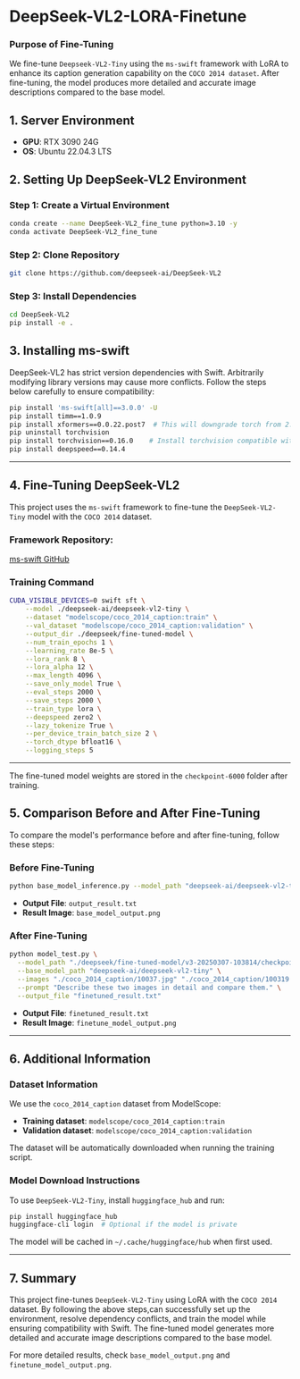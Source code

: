 # DeepSeek-VL2-LORA-Finetune
### Purpose of Fine-Tuning
We fine-tune `Deepseek-VL2-Tiny` using the `ms-swift` framework with LoRA to enhance its caption generation capability on the `COCO 2014 dataset`. After fine-tuning, the model produces more detailed and accurate image descriptions compared to the base model.
## 1. Server Environment
- **GPU**: RTX 3090 24G
- **OS**: Ubuntu 22.04.3 LTS

## 2. Setting Up DeepSeek-VL2 Environment

### Step 1: Create a Virtual Environment
```bash
conda create --name DeepSeek-VL2_fine_tune python=3.10 -y
conda activate DeepSeek-VL2_fine_tune
```

### Step 2: Clone Repository
```bash
git clone https://github.com/deepseek-ai/DeepSeek-VL2
```

### Step 3: Install Dependencies
```bash
cd DeepSeek-VL2
pip install -e .
```

## 3. Installing ms-swift
DeepSeek-VL2 has strict version dependencies with Swift. Arbitrarily modifying library versions may cause more conflicts. Follow the steps below carefully to ensure compatibility:

```bash
pip install 'ms-swift[all]==3.0.0' -U
pip install timm==1.0.9
pip install xformers==0.0.22.post7  # This will downgrade torch from 2.6.0 to 2.1.0
pip uninstall torchvision
pip install torchvision==0.16.0    # Install torchvision compatible with torch
pip install deepspeed==0.14.4
```

---

## 4. Fine-Tuning DeepSeek-VL2
This project uses the `ms-swift` framework to fine-tune the `DeepSeek-VL2-Tiny` model with the `COCO 2014` dataset.

### Framework Repository:
[ms-swift GitHub](https://github.com/modelscope/ms-swift/tree/main)

### Training Command
```bash
CUDA_VISIBLE_DEVICES=0 swift sft \
    --model ./deepseek-ai/deepseek-vl2-tiny \
    --dataset "modelscope/coco_2014_caption:train" \
    --val_dataset "modelscope/coco_2014_caption:validation" \
    --output_dir ./deepseek/fine-tuned-model \
    --num_train_epochs 1 \
    --learning_rate 8e-5 \
    --lora_rank 8 \
    --lora_alpha 12 \
    --max_length 4096 \
    --save_only_model True \
    --eval_steps 2000 \
    --save_steps 2000 \
    --train_type lora \
    --deepspeed zero2 \
    --lazy_tokenize True \
    --per_device_train_batch_size 2 \
    --torch_dtype bfloat16 \
    --logging_steps 5
```

---

The fine-tuned model weights are stored in the `checkpoint-6000` folder after training.

## 5. Comparison Before and After Fine-Tuning

To compare the model's performance before and after fine-tuning, follow these steps:

### **Before Fine-Tuning**
```bash
python base_model_inference.py --model_path "deepseek-ai/deepseek-vl2-tiny" --chunk_size 2
```
- **Output File**: `output_result.txt`
- **Result Image**: `base_model_output.png`

### **After Fine-Tuning**
```bash
python model_test.py \
  --model_path "./deepseek/fine-tuned-model/v3-20250307-103814/checkpoint-6000" \
  --base_model_path "deepseek-ai/deepseek-vl2-tiny" \
  --images "./coco_2014_caption/10037.jpg" "./coco_2014_caption/100319.jpg" \
  --prompt "Describe these two images in detail and compare them." \
  --output_file "finetuned_result.txt"
```
- **Output File**: `finetuned_result.txt`
- **Result Image**: `finetune_model_output.png`

---

## 6. Additional Information

### **Dataset Information**
We use the `coco_2014_caption` dataset from ModelScope:
- **Training dataset**: `modelscope/coco_2014_caption:train`
- **Validation dataset**: `modelscope/coco_2014_caption:validation`

The dataset will be automatically downloaded when running the training script.

### **Model Download Instructions**
To use `DeepSeek-VL2-Tiny`, install `huggingface_hub` and run:
```bash
pip install huggingface_hub
huggingface-cli login  # Optional if the model is private
```
The model will be cached in `~/.cache/huggingface/hub` when first used.

---

## 7. Summary
This project fine-tunes `DeepSeek-VL2-Tiny` using LoRA with the `COCO 2014` dataset. By following the above steps,can successfully set up the environment, resolve dependency conflicts, and train the model while ensuring compatibility with Swift. The fine-tuned model generates more detailed and accurate image descriptions compared to the base model.

For more detailed results, check `base_model_output.png` and `finetune_model_output.png`.

